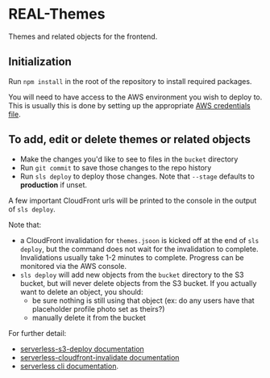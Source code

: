 # REAL-Themes

Themes and related objects for the frontend.

## Initialization

Run `npm install` in the root of the repository to install required packages.

You will need to have access to the AWS environment you wish to deploy to. This is usually this is done by setting up the appropriate [AWS credentials file](https://docs.aws.amazon.com/cli/latest/userguide/cli-configure-files.html).

## To add, edit or delete themes or related objects

  - Make the changes you'd like to see to files in the `bucket` directory
  - Run `git commit` to save those changes to the repo history
  - Run `sls deploy` to deploy those changes. Note that `--stage` defaults to **production** if unset.

A few important CloudFront urls will be printed to the console in the output of `sls deploy`.

Note that:
  - a CloudFront invalidation for `themes.jsoon` is kicked off at the end of `sls deploy`, but the command does not wait for the invalidation to complete. Invalidations usually take 1-2 minutes to complete. Progress can be monitored via the AWS console.
  - `sls deploy` will add new objects from the `bucket` directory to the S3 bucket, but will never delete objects from the S3 bucket. If you actually want to delete an object, you should:
    - be sure nothing is still using that object (ex: do any users have that placeholder profile photo set as theirs?)
    - manually delete it from the bucket

For further detail:
  - [serverless-s3-deploy documentation](https://github.com/funkybob/serverless-s3-deploy)
  - [serverless-cloudfront-invalidate documentation](https://github.com/aghadiry/serverless-cloudfront-invalidate)
  - [serverless cli documentation](https://serverless.com/framework/docs/providers/aws/cli-reference/).
